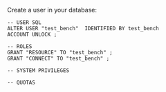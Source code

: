 Create a user in your database:

    -- USER SQL
    ALTER USER "test_bench"  IDENTIFIED BY test_bench
    ACCOUNT UNLOCK ;

    -- ROLES
    GRANT "RESOURCE" TO "test_bench" ;
    GRANT "CONNECT" TO "test_bench" ;

    -- SYSTEM PRIVILEGES

    -- QUOTAS
